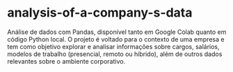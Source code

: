 # analysis-of-a-company-s-data
Análise de dados com Pandas, disponível tanto em Google Colab quanto em código Python local.
O projeto é voltado para o contexto de uma empresa e tem como objetivo explorar e analisar informações sobre cargos, salários, modelos de trabalho (presencial, remoto ou híbrido), além de outros dados relevantes sobre o ambiente corporativo.
